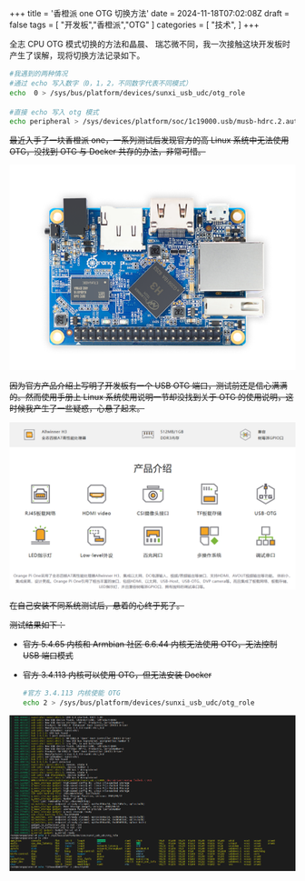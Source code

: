 +++
title = '香橙派 one OTG 切换方法'
date = 2024-11-18T07:02:08Z
draft = false
tags = [
    "开发板","香橙派","OTG"
]
categories = [
    "技术",
]
+++

全志 CPU OTG 模式切换的方法和晶晨、 瑞芯微不同，我一次接触这块开发板时产生了误解，现将切换方法记录如下。

```bash
#我遇到的两种情况
#通过 echo 写入数字（0，1，2，不同数字代表不同模式）
echo  0 > /sys/bus/platform/devices/sunxi_usb_udc/otg_role

#直接 echo 写入 otg 模式
echo peripheral > /sys/devices/platform/soc/1c19000.usb/musb-hdrc.2.auto/mode
```

~~最近入手了一块香橙派 one，一系列测试后发现官方的高 Linux 系统中无法使用 OTG，没找到 OTG 与 Docker 共存的办法，非常可惜。~~


![orange-pi-one-banner-img](/img/orange-pi-one-banner-img-1731912755718-2.png)



~~因为官方产品介绍上写明了开发板有一个 USB OTG 端口，测试前还是信心满满的。然而使用手册上 Linux 系统使用说明一节却没找到关于 OTG 的使用说明，这时候我产生了一些疑惑，心悬了起来。~~

![image-20241118145156089](/img/image-20241118145156089.png)

~~在自己安装不同系统测试后，悬着的心终于死了。~~

~~测试结果如下：~~

- ~~官方 5.4.65 内核和 Armbian 社区 6.6.44 内核无法使用 OTG，无法控制 USB 端口模式~~

- ~~官方 3.4.113 内核可以使用 OTG，但无法安装 Docker~~

  ```bash
  #官方 3.4.113 内核使能 OTG
  echo 2 > /sys/bus/platform/devices/sunxi_usb_udc/otg_role
  ```

![image-20241118142509993](/img/image-20241118142509993.png)